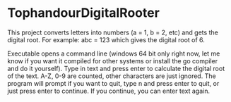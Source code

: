 # TophandourDigitalRooter

This project converts letters into numbers (a = 1, b = 2, etc) and gets the digital root. For example: abc = 123 which gives the digital root of 6.

Executable opens a command line (windows 64 bit only right now, let me know if you want it compiled for other systems or install the go compiler and do it yourself). Type in text and press enter to calculate the digital root of the text. A-Z, 0-9 are counted, other characters are just ignored. The program will prompt if you want to quit, type n and press enter to quit, or just press enter to continue. If you continue, you can enter text again.
